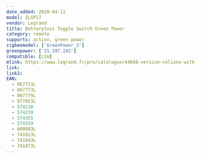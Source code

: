 ```yaml
---
date_added: 2020-04-12
model: ZLGP17
vendor: Legrand
title: Batteryless Toggle Switch Green Power
category: remote
supports: action, green power
zigbeemodel: ['GreenPower_2']
greenpower: ['31.197.242']
compatible: [z2m]
mlink: https://www.legrand.fr/pro/catalogue/44688-version-celiane-with-netatmo/commande-double-sans-fils-sans-pile-self-e-celiane-with-netatmo-pour-eclairage-et-prises-enjoliveur-blanc
link: 
link2: 
EAN:  
  - 067723L
  - 067773L
  - 067779L
  - 077053L
  - 574210
  - 574239
  - 574355
  - 574324
  - 600083L
  - 741813L
  - 741843L
  - 741873L
---
```


